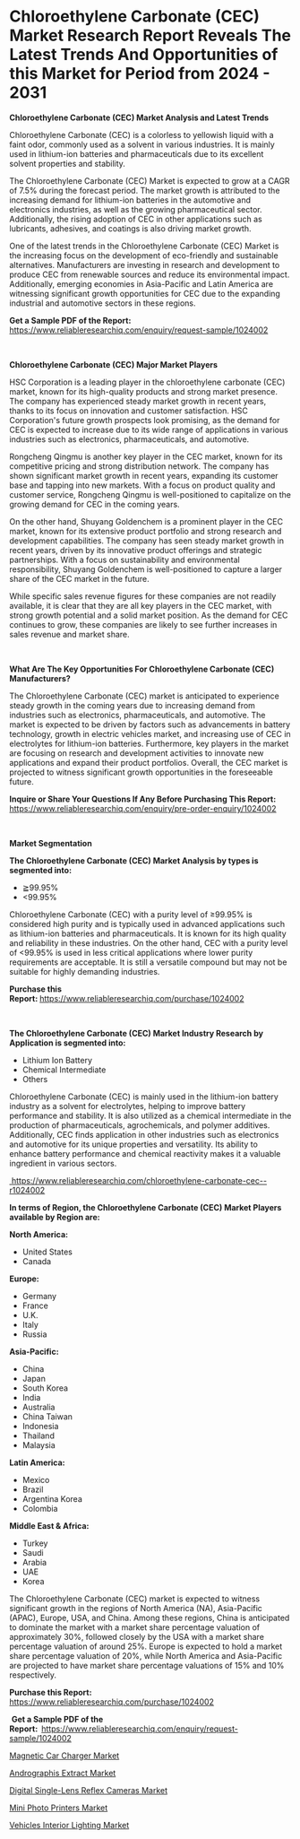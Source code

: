 <p><h1>Chloroethylene Carbonate (CEC) Market Research Report Reveals The Latest Trends And Opportunities of this Market for Period from 2024 - 2031</h1></p><p><strong>Chloroethylene Carbonate (CEC) Market Analysis and Latest Trends</strong></p>
<p><p>Chloroethylene Carbonate (CEC) is a colorless to yellowish liquid with a faint odor, commonly used as a solvent in various industries. It is mainly used in lithium-ion batteries and pharmaceuticals due to its excellent solvent properties and stability.</p><p>The Chloroethylene Carbonate (CEC) Market is expected to grow at a CAGR of 7.5% during the forecast period. The market growth is attributed to the increasing demand for lithium-ion batteries in the automotive and electronics industries, as well as the growing pharmaceutical sector. Additionally, the rising adoption of CEC in other applications such as lubricants, adhesives, and coatings is also driving market growth.</p><p>One of the latest trends in the Chloroethylene Carbonate (CEC) Market is the increasing focus on the development of eco-friendly and sustainable alternatives. Manufacturers are investing in research and development to produce CEC from renewable sources and reduce its environmental impact. Additionally, emerging economies in Asia-Pacific and Latin America are witnessing significant growth opportunities for CEC due to the expanding industrial and automotive sectors in these regions.</p></p>
<p><strong>Get a Sample PDF of the Report:&nbsp;</strong> <a href="https://www.reliableresearchiq.com/enquiry/request-sample/1024002">https://www.reliableresearchiq.com/enquiry/request-sample/1024002</a></p>
<p>&nbsp;</p>
<p><strong>Chloroethylene Carbonate (CEC) Major Market Players</strong></p>
<p><p>HSC Corporation is a leading player in the chloroethylene carbonate (CEC) market, known for its high-quality products and strong market presence. The company has experienced steady market growth in recent years, thanks to its focus on innovation and customer satisfaction. HSC Corporation's future growth prospects look promising, as the demand for CEC is expected to increase due to its wide range of applications in various industries such as electronics, pharmaceuticals, and automotive.</p><p>Rongcheng Qingmu is another key player in the CEC market, known for its competitive pricing and strong distribution network. The company has shown significant market growth in recent years, expanding its customer base and tapping into new markets. With a focus on product quality and customer service, Rongcheng Qingmu is well-positioned to capitalize on the growing demand for CEC in the coming years.</p><p>On the other hand, Shuyang Goldenchem is a prominent player in the CEC market, known for its extensive product portfolio and strong research and development capabilities. The company has seen steady market growth in recent years, driven by its innovative product offerings and strategic partnerships. With a focus on sustainability and environmental responsibility, Shuyang Goldenchem is well-positioned to capture a larger share of the CEC market in the future.</p><p>While specific sales revenue figures for these companies are not readily available, it is clear that they are all key players in the CEC market, with strong growth potential and a solid market position. As the demand for CEC continues to grow, these companies are likely to see further increases in sales revenue and market share.</p></p>
<p>&nbsp;</p>
<p><strong>What Are The Key Opportunities For Chloroethylene Carbonate (CEC) Manufacturers?</strong></p>
<p><p>The Chloroethylene Carbonate (CEC) market is anticipated to experience steady growth in the coming years due to increasing demand from industries such as electronics, pharmaceuticals, and automotive. The market is expected to be driven by factors such as advancements in battery technology, growth in electric vehicles market, and increasing use of CEC in electrolytes for lithium-ion batteries. Furthermore, key players in the market are focusing on research and development activities to innovate new applications and expand their product portfolios. Overall, the CEC market is projected to witness significant growth opportunities in the foreseeable future.</p></p>
<p><strong>Inquire or Share Your Questions If Any Before Purchasing This Report:</strong> <a href="https://www.reliableresearchiq.com/enquiry/pre-order-enquiry/1024002">https://www.reliableresearchiq.com/enquiry/pre-order-enquiry/1024002</a></p>
<p>&nbsp;</p>
<p><strong>Market Segmentation</strong></p>
<p><strong>The Chloroethylene Carbonate (CEC) Market Analysis by types is segmented into:</strong></p>
<p><ul><li>≧99.95%</li><li><99.95%</li></ul></p>
<p><p>Chloroethylene Carbonate (CEC) with a purity level of ≥99.95% is considered high purity and is typically used in advanced applications such as lithium-ion batteries and pharmaceuticals. It is known for its high quality and reliability in these industries. On the other hand, CEC with a purity level of <99.95% is used in less critical applications where lower purity requirements are acceptable. It is still a versatile compound but may not be suitable for highly demanding industries.</p></p>
<p><strong>Purchase this Report:&nbsp;</strong><a href="https://www.reliableresearchiq.com/purchase/1024002">https://www.reliableresearchiq.com/purchase/1024002</a></p>
<p>&nbsp;</p>
<p><strong>The Chloroethylene Carbonate (CEC) Market Industry Research by Application is segmented into:</strong></p>
<p><ul><li>Lithium Ion Battery</li><li>Chemical Intermediate</li><li>Others</li></ul></p>
<p><p>Chloroethylene Carbonate (CEC) is mainly used in the lithium-ion battery industry as a solvent for electrolytes, helping to improve battery performance and stability. It is also utilized as a chemical intermediate in the production of pharmaceuticals, agrochemicals, and polymer additives. Additionally, CEC finds application in other industries such as electronics and automotive for its unique properties and versatility. Its ability to enhance battery performance and chemical reactivity makes it a valuable ingredient in various sectors.</p></p>
<p><a href="https://www.reliableresearchiq.com/chloroethylene-carbonate-cec--r1024002">&nbsp;https://www.reliableresearchiq.com/chloroethylene-carbonate-cec--r1024002</a></p>
<p><strong>In terms of Region, the Chloroethylene Carbonate (CEC) Market Players available by Region are:</strong></p>
<p>
    <p> <strong> North America: </strong>
        <ul>
            <li>United States</li>
            <li>Canada</li>
        </ul>
        </p> 
    <p> <strong> Europe: </strong>
        <ul>
            <li>Germany</li>
            <li>France</li>
            <li>U.K.</li>
            <li>Italy</li>
            <li>Russia</li>
        </ul>
        </p> 
    <p> <strong> Asia-Pacific: </strong>
        <ul>
            <li>China</li>
            <li>Japan</li>
            <li>South Korea</li>
            <li>India</li>
            <li>Australia</li>
            <li>China Taiwan</li>
            <li>Indonesia</li>
            <li>Thailand</li>
            <li>Malaysia</li>
        </ul>
        </p> 
    <p> <strong> Latin America: </strong>
        <ul>
            <li>Mexico</li>
            <li>Brazil</li>
            <li>Argentina Korea</li>
            <li>Colombia</li>
        </ul>
        </p> 
    <p> <strong> Middle East & Africa: </strong>
        <ul>
            <li>Turkey</li>
            <li>Saudi</li>
            <li>Arabia</li>
            <li>UAE</li>
            <li>Korea</li>
        </ul>
    </p>
    </p>
<p><p>The Chloroethylene Carbonate (CEC) market is expected to witness significant growth in the regions of North America (NA), Asia-Pacific (APAC), Europe, USA, and China. Among these regions, China is anticipated to dominate the market with a market share percentage valuation of approximately 30%, followed closely by the USA with a market share percentage valuation of around 25%. Europe is expected to hold a market share percentage valuation of 20%, while North America and Asia-Pacific are projected to have market share percentage valuations of 15% and 10% respectively.</p></p>
<p><strong>Purchase this Report: </strong><a href="https://www.reliableresearchiq.com/purchase/1024002">https://www.reliableresearchiq.com/purchase/1024002</a></p>
<p>&nbsp;<strong>Get a Sample PDF of the Report:&nbsp;&nbsp;</strong><a href="https://www.reliableresearchiq.com/enquiry/request-sample/1024002">https://www.reliableresearchiq.com/enquiry/request-sample/1024002</a></p>
<p><strong></strong></p>
<p><p><a href="https://www.linkedin.com/pulse/magnetic-car-charger-market-size-growth-trends-statistics-90uxe">Magnetic Car Charger Market</a></p><p><a href="https://www.linkedin.com/pulse/global-andrographis-extract-market-status-2024-2031-forecast-mpg1f">Andrographis Extract Market</a></p><p><a href="https://github.com/mancsybtousav/Market-Research-Report-List-3/blob/main/digital-single-lens-reflex-cameras-market.md">Digital Single-Lens Reflex Cameras Market</a></p><p><a href="https://github.com/maudAbbott7/Market-Research-Report-List-2/blob/main/mini-photo-printers-market.md">Mini Photo Printers Market</a></p><p><a href="https://medium.com/@addiehirthe44/market-forecast-global-vehicles-interior-lighting-trends-and-impact-analysis-2024-2031-by-be0bb8a21215">Vehicles Interior Lighting Market</a></p></p>